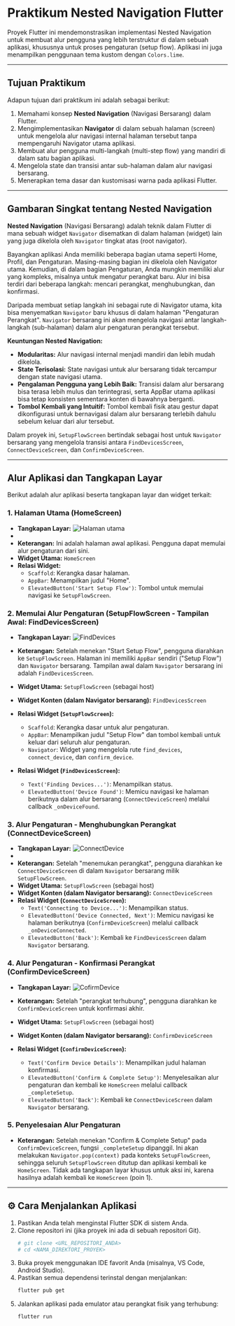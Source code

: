 # Praktikum Nested Navigation Flutter

Proyek Flutter ini mendemonstrasikan implementasi Nested Navigation untuk membuat alur pengguna yang lebih terstruktur di dalam sebuah aplikasi, khususnya untuk proses pengaturan (setup flow). Aplikasi ini juga menampilkan penggunaan tema kustom dengan `Colors.lime`.

---

## Tujuan Praktikum

Adapun tujuan dari praktikum ini adalah sebagai berikut:
1.  Memahami konsep **Nested Navigation** (Navigasi Bersarang) dalam Flutter.
2.  Mengimplementasikan **Navigator** di dalam sebuah halaman (screen) untuk mengelola alur navigasi internal halaman tersebut tanpa mempengaruhi Navigator utama aplikasi.
3.  Membuat alur pengguna multi-langkah (multi-step flow) yang mandiri di dalam satu bagian aplikasi.
4.  Mengelola state dan transisi antar sub-halaman dalam alur navigasi bersarang.
5.  Menerapkan tema dasar dan kustomisasi warna pada aplikasi Flutter.

---

## Gambaran Singkat tentang Nested Navigation

**Nested Navigation** (Navigasi Bersarang) adalah teknik dalam Flutter di mana sebuah widget `Navigator` disematkan di dalam halaman (widget) lain yang juga dikelola oleh `Navigator` tingkat atas (root navigator).

Bayangkan aplikasi Anda memiliki beberapa bagian utama seperti Home, Profil, dan Pengaturan. Masing-masing bagian ini dikelola oleh Navigator utama. Kemudian, di dalam bagian Pengaturan, Anda mungkin memiliki alur yang kompleks, misalnya untuk mengatur perangkat baru. Alur ini bisa terdiri dari beberapa langkah: mencari perangkat, menghubungkan, dan konfirmasi.

Daripada membuat setiap langkah ini sebagai rute di Navigator utama, kita bisa menyematkan `Navigator` baru khusus di dalam halaman "Pengaturan Perangkat". `Navigator` bersarang ini akan mengelola navigasi antar langkah-langkah (sub-halaman) dalam alur pengaturan perangkat tersebut.

**Keuntungan Nested Navigation:**
* **Modularitas:** Alur navigasi internal menjadi mandiri dan lebih mudah dikelola.
* **State Terisolasi:** State navigasi untuk alur bersarang tidak tercampur dengan state navigasi utama.
* **Pengalaman Pengguna yang Lebih Baik:** Transisi dalam alur bersarang bisa terasa lebih mulus dan terintegrasi, serta AppBar utama aplikasi bisa tetap konsisten sementara konten di bawahnya berganti.
* **Tombol Kembali yang Intuitif:** Tombol kembali fisik atau gestur dapat dikonfigurasi untuk bernavigasi dalam alur bersarang terlebih dahulu sebelum keluar dari alur tersebut.

Dalam proyek ini, `SetupFlowScreen` bertindak sebagai host untuk `Navigator` bersarang yang mengelola transisi antara `FindDevicesScreen`, `ConnectDeviceScreen`, dan `ConfirmDeviceScreen`.

---

## Alur Aplikasi dan Tangkapan Layar

Berikut adalah alur aplikasi beserta tangkapan layar dan widget terkait:

### 1. Halaman Utama (HomeScreen)

* **Tangkapan Layar:**
  ![Halaman utama](screenshot/img.png)
* 
* **Keterangan:** Ini adalah halaman awal aplikasi. Pengguna dapat memulai alur pengaturan dari sini.
* **Widget Utama:** `HomeScreen`
* **Relasi Widget:**
    * `Scaffold`: Kerangka dasar halaman.
    * `AppBar`: Menampilkan judul "Home".
    * `ElevatedButton('Start Setup Flow')`: Tombol untuk memulai navigasi ke `SetupFlowScreen`.

### 2. Memulai Alur Pengaturan (SetupFlowScreen - Tampilan Awal: FindDevicesScreen)

* **Tangkapan Layar:**
  ![FindDevices](screenshot/img_1.png)

* **Keterangan:** Setelah menekan "Start Setup Flow", pengguna diarahkan ke `SetupFlowScreen`. Halaman ini memiliki `AppBar` sendiri ("Setup Flow") dan `Navigator` bersarang. Tampilan awal dalam `Navigator` bersarang ini adalah `FindDevicesScreen`.
* **Widget Utama:** `SetupFlowScreen` (sebagai host)
* **Widget Konten (dalam Navigator bersarang):** `FindDevicesScreen`
* **Relasi Widget (`SetupFlowScreen`):**
    * `Scaffold`: Kerangka dasar untuk alur pengaturan.
    * `AppBar`: Menampilkan judul "Setup Flow" dan tombol kembali untuk keluar dari seluruh alur pengaturan.
    * `Navigator`: Widget yang mengelola rute `find_devices`, `connect_device`, dan `confirm_device`.
* **Relasi Widget (`FindDevicesScreen`):**
    * `Text('Finding Devices...')`: Menampilkan status.
    * `ElevatedButton('Device Found')`: Memicu navigasi ke halaman berikutnya dalam alur bersarang (`ConnectDeviceScreen`) melalui callback `_onDeviceFound`.

### 3. Alur Pengaturan - Menghubungkan Perangkat (ConnectDeviceScreen)

* **Tangkapan Layar:**
  ![ConnectDevice](screenshot/img_2.png)
* 
* **Keterangan:** Setelah "menemukan perangkat", pengguna diarahkan ke `ConnectDeviceScreen` di dalam `Navigator` bersarang milik `SetupFlowScreen`.
* **Widget Utama:** `SetupFlowScreen` (sebagai host)
* **Widget Konten (dalam Navigator bersarang):** `ConnectDeviceScreen`
* **Relasi Widget (`ConnectDeviceScreen`):**
    * `Text('Connecting to Device...')`: Menampilkan status.
    * `ElevatedButton('Device Connected, Next')`: Memicu navigasi ke halaman berikutnya (`ConfirmDeviceScreen`) melalui callback `_onDeviceConnected`.
    * `ElevatedButton('Back')`: Kembali ke `FindDevicesScreen` dalam `Navigator` bersarang.

### 4. Alur Pengaturan - Konfirmasi Perangkat (ConfirmDeviceScreen)

* **Tangkapan Layar:**
  ![CofirmDevice](screenshot/img_3.png)

* **Keterangan:** Setelah "perangkat terhubung", pengguna diarahkan ke `ConfirmDeviceScreen` untuk konfirmasi akhir.
* **Widget Utama:** `SetupFlowScreen` (sebagai host)
* **Widget Konten (dalam Navigator bersarang):** `ConfirmDeviceScreen`
* **Relasi Widget (`ConfirmDeviceScreen`):**
    * `Text('Confirm Device Details')`: Menampilkan judul halaman konfirmasi.
    * `ElevatedButton('Confirm & Complete Setup')`: Menyelesaikan alur pengaturan dan kembali ke `HomeScreen` melalui callback `_completeSetup`.
    * `ElevatedButton('Back')`: Kembali ke `ConnectDeviceScreen` dalam `Navigator` bersarang.

### 5. Penyelesaian Alur Pengaturan

* **Keterangan:** Setelah menekan "Confirm & Complete Setup" pada `ConfirmDeviceScreen`, fungsi `_completeSetup` dipanggil. Ini akan melakukan `Navigator.pop(context)` pada konteks `SetupFlowScreen`, sehingga seluruh `SetupFlowScreen` ditutup dan aplikasi kembali ke `HomeScreen`. Tidak ada tangkapan layar khusus untuk aksi ini, karena hasilnya adalah kembali ke `HomeScreen` (poin 1).

---

## ⚙️ Cara Menjalankan Aplikasi

1.  Pastikan Anda telah menginstal Flutter SDK di sistem Anda.
2.  Clone repositori ini (jika proyek ini ada di sebuah repositori Git).
    ```bash
    # git clone <URL_REPOSITORI_ANDA>
    # cd <NAMA_DIREKTORI_PROYEK>
    ```
3.  Buka proyek menggunakan IDE favorit Anda (misalnya, VS Code, Android Studio).
4.  Pastikan semua dependensi terinstal dengan menjalankan:
    ```bash
    flutter pub get
    ```
5.  Jalankan aplikasi pada emulator atau perangkat fisik yang terhubung:
    ```bash
    flutter run
    ```